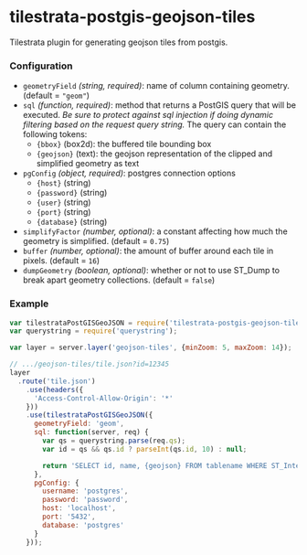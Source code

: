 # tilestrata-postgis-geojson-tiles
Tilestrata plugin for generating geojson tiles from postgis.

### Configuration

- `geometryField` *(string, required)*: name of column containing geometry. (default = `"geom"`)
- `sql` *(function, required)*: method that returns a PostGIS query that will be executed. *Be sure to protect against sql injection if doing dynamic filtering based on the request query string.* The query can contain the following tokens:
  - `{bbox}` (box2d): the buffered tile bounding box 
  - `{geojson}` (text): the geojson representation of the clipped and simplified geometry as text
- `pgConfig` *(object, required)*: postgres connection options
  - `{host}` (string)
  - `{password}` (string)
  - `{user}` (string)
  - `{port}` (string)
  - `{database}` (string)
- `simplifyFactor` *(number, optional)*: a constant affecting how much the geometry is simplified. (default = `0.75`)
- `buffer` *(number, optional)*: the amount of buffer around each tile in pixels. (default = `16`)
- `dumpGeometry` *(boolean, optional)*: whether or not to use ST_Dump to break apart geometry collections. (default = `false`)

### Example
```js
var tilestrataPostGISGeoJSON = require('tilestrata-postgis-geojson-tiles');
var querystring = require('querystring');

var layer = server.layer('geojson-tiles', {minZoom: 5, maxZoom: 14});

// .../geojson-tiles/tile.json?id=12345
layer
  .route('tile.json')
    .use(headers({
      'Access-Control-Allow-Origin': '*'
    }))
    .use(tilestrataPostGISGeoJSON({
      geometryField: 'geom',
      sql: function(server, req) {
        var qs = querystring.parse(req.qs);
        var id = qs && qs.id ? parseInt(qs.id, 10) : null;

        return 'SELECT id, name, {geojson} FROM tablename WHERE ST_Intersects(geom, {bbox}) AND id = ' + id;
      },
      pgConfig: {
        username: 'postgres',
        password: 'password',
        host: 'localhost',
        port: '5432',
        database: 'postgres'
      }
    }));
 ```

